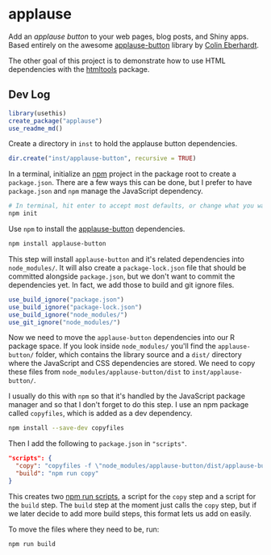 
# applause

<!-- badges: start -->
<!-- badges: end -->

[applause-button]: https://applause-button.com/
[ColinEberhardt]: https://github.com/ColinEberhardt/
[htmltools]: https://github.com/ColinEberhardt/
[npm]: https://www.npmjs.com/

Add an _applause button_ to your web pages, blog posts, and Shiny apps. Based entirely on the awesome [applause-button] library by [Colin Eberhardt][ColinEberhardt].

The other goal of this project is to demonstrate how to use HTML dependencies with the [htmltools] package.


## Dev Log

```r
library(usethis)
create_package("applause")
use_readme_md()
```

Create a directory in `inst` to hold the applause button dependencies.

```r
dir.create("inst/applause-button", recursive = TRUE)
```

In a terminal, initialize an [npm] project in the package root to create a `package.json`. There are a few ways this can be done, but I prefer to have `package.json` and `npm` manage the JavaScript dependency.

```sh
# In terminal, hit enter to accept most defaults, or change what you want
npm init
```

Use `npm` to install the [applause-button] dependencies.

```sh
npm install applause-button
```

This step will install `applause-button` and it's related dependencies into `node_modules/`. It will also create a `package-lock.json` file that should be committed alongside `package.json`, but we don't want to commit the dependencies yet. In fact, we add those to build and git ignore files.

```r
use_build_ignore("package.json")
use_build_ignore("package-lock.json")
use_build_ignore("node_modules/")
use_git_ignore("node_modules/")
```

Now we need to move the `applause-button` dependencies into our R package space. If you look inside `node_modules/` you'll find the `applause-button/` folder, which contains the library source and a `dist/` directory where the JavaScript and CSS dependencies are stored.
We need to copy these files from `node_modules/applause-button/dist` to `inst/applause-button/`.

I usually do this with `npm` so that it's handled by the JavaScript package manager and so that I don't forget to do this step. I use an npm package called `copyfiles`, which is added as a dev dependency.

```sh
npm install --save-dev copyfiles
```

Then I add the following to `package.json` in `"scripts"`.

```json
"scripts": {
  "copy": "copyfiles -f \"node_modules/applause-button/dist/applause-button.*\" inst/applause-button",
  "build": "npm run copy"
}
```

This creates two [npm run scripts](https://docs.npmjs.com/cli/run-script), a script for the `copy` step and a script for the `build` step. The `build` step at the moment just calls the `copy` step, but if we later decide to add more build steps, this format lets us add on easily.

To move the files where they need to be, run:

```sh
npm run build
```
